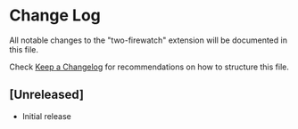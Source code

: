 # Change Log

All notable changes to the "two-firewatch" extension will be documented in this file.

Check [Keep a Changelog](http://keepachangelog.com/) for recommendations on how to structure this file.

## [Unreleased]

- Initial release
